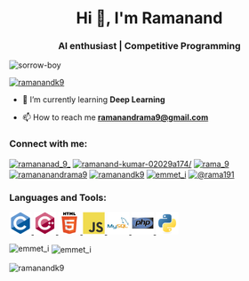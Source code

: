 <h1 align="center">Hi 👋, I'm Ramanand</h1>
<h3 align="center">AI enthusiast | Competitive Programming</h3>

<p align="left"> <img src="https://komarev.com/ghpvc/?username=ramanandk9&label=Profile%20views&color=0e75b6&style=flat" alt="sorrow-boy" /> </p>

<p align="left"> <a href="https://twitter.com/ramanand_9_" target="blank"><img src="https://img.shields.io/twitter/follow/ramanand_9_?logo=twitter&style=for-the-badge" alt="ramanandk9" /></a> </p>

- 🌱 I’m currently learning **Deep Learning**

- 📫 How to reach me **ramanandrama9@gmail.com**

<h3 align="left">Connect with me:</h3>
<p align="left">

<a href="https://twitter.com/ramanand_9_" target="blank"><img align="center" src="https://cdn.jsdelivr.net/npm/simple-icons@3.0.1/icons/twitter.svg" alt="ramananad_9_" height="30" width="40" /></a>
<a href="https://www.linkedin.com/in/ramanand-kumar-02029a174/" target="blank"><img align="center" src="https://cdn.jsdelivr.net/npm/simple-icons@3.0.1/icons/linkedin.svg" alt="ramanand-kumar-02029a174/" height="30" width="40" /></a>
<a href="https://www.codechef.com/users/rama_9" target="blank"><img align="center" src="https://cdn.jsdelivr.net/npm/simple-icons@3.1.0/icons/codechef.svg" alt="rama_9" height="30" width="40" /></a>
<a href="https://www.hackerrank.com/ramanandrama9" target="blank"><img align="center" src="https://cdn.jsdelivr.net/npm/simple-icons@3.0.1/icons/hackerrank.svg" alt="ramananandrama9" height="30" width="40" /></a>
<a href="https://codeforces.com/profile/emmet_i" target="blank"><img align="center" src="https://cdn.jsdelivr.net/npm/simple-icons@3.0.1/icons/codeforces.svg" alt="ramanandk9" height="30" width="40" /></a>
<a href="https://www.leetcode.com/emmet_i" target="blank"><img align="center" src="https://cdn.jsdelivr.net/npm/simple-icons@3.0.1/icons/leetcode.svg" alt="emmet_i" height="30" width="40" /></a>
<a href="https://www.hackerearth.com/@rama191" target="blank"><img align="center" src="https://cdn.jsdelivr.net/npm/simple-icons@3.0.1/icons/hackerearth.svg" alt="@rama191" height="30" width="40" /></a>
</p>

<h3 align="left">Languages and Tools:</h3>
<a href="https://www.cprogramming.com/" target="_blank"> <img src="https://raw.githubusercontent.com/devicons/devicon/master/icons/c/c-original.svg" alt="c" width="40" height="40"/> </a> <a href="https://www.w3schools.com/cpp/" target="_blank"> <img src="https://raw.githubusercontent.com/devicons/devicon/master/icons/cplusplus/cplusplus-original.svg" alt="cplusplus" width="40" height="40"/> </a><a href="https://www.w3.org/html/" target="_blank"> <img src="https://raw.githubusercontent.com/devicons/devicon/master/icons/html5/html5-original-wordmark.svg" alt="html5" width="40" height="40"/> </a> <a href="https://developer.mozilla.org/en-US/docs/Web/JavaScript" target="_blank"> <img src="https://raw.githubusercontent.com/devicons/devicon/master/icons/javascript/javascript-original.svg" alt="javascript" width="40" height="40"/> </a> <a href="https://www.mysql.com/" target="_blank"> <img src="https://raw.githubusercontent.com/devicons/devicon/master/icons/mysql/mysql-original-wordmark.svg" alt="mysql" width="40" height="40"/> </a> <a href="https://www.php.net" target="_blank"> <img src="https://raw.githubusercontent.com/devicons/devicon/master/icons/php/php-original.svg" alt="php" width="40" height="40"/> </a> <a href="https://www.python.org" target="_blank"> <img src="https://raw.githubusercontent.com/devicons/devicon/master/icons/python/python-original.svg" alt="python" width="40" height="40"/> </a> </p>

<p><img align="left" src="https://github-readme-stats.vercel.app/api/top-langs?username=ramanandk9 &show_icons=true&locale=en&layout=compact" alt="emmet_i" /></p>

<p>&nbsp;<img align="center" src="https://github-readme-stats.vercel.app/api?username=ramanandk9&show_icons=true&locale=en" alt="emmet_i" /></p>

<p><img align="center" src="https://github-readme-streak-stats.herokuapp.com/?user=ramanandk9&" alt="ramanandk9" /></p>

